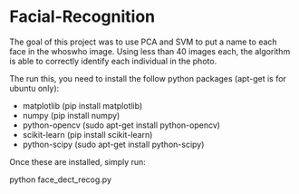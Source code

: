 Facial-Recognition
==========================

The goal of this project was to use PCA and SVM to put a name to each face in the whoswho image. Using less than 40 images each, the algorithm is able to correctly identify each individual in the photo.

The run this, you need to install the follow python packages (apt-get is for ubuntu only):

- matplotlib (pip install matplotlib)
- numpy (pip install numpy)
- python-opencv (sudo apt-get install python-opencv)
- scikit-learn (pip install scikit-learn)
- python-scipy (sudo apt-get install python-scipy)

Once these are installed, simply run:

python face_dect_recog.py